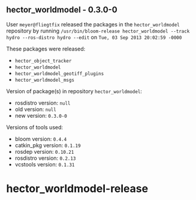 ## hector_worldmodel - 0.3.0-0

User `meyer@fliegtfix` released the packages in the `hector_worldmodel` repository by running `/usr/bin/bloom-release hector_worldmodel --track hydro --ros-distro hydro --edit` on `Tue, 03 Sep 2013 20:02:59 -0000`

These packages were released:
- `hector_object_tracker`
- `hector_worldmodel`
- `hector_worldmodel_geotiff_plugins`
- `hector_worldmodel_msgs`

Version of package(s) in repository `hector_worldmodel`:
- rosdistro version: `null`
- old version: `null`
- new version: `0.3.0-0`

Versions of tools used:
- bloom version: `0.4.4`
- catkin_pkg version: `0.1.19`
- rosdep version: `0.10.21`
- rosdistro version: `0.2.13`
- vcstools version: `0.1.31`


hector_worldmodel-release
=========================
